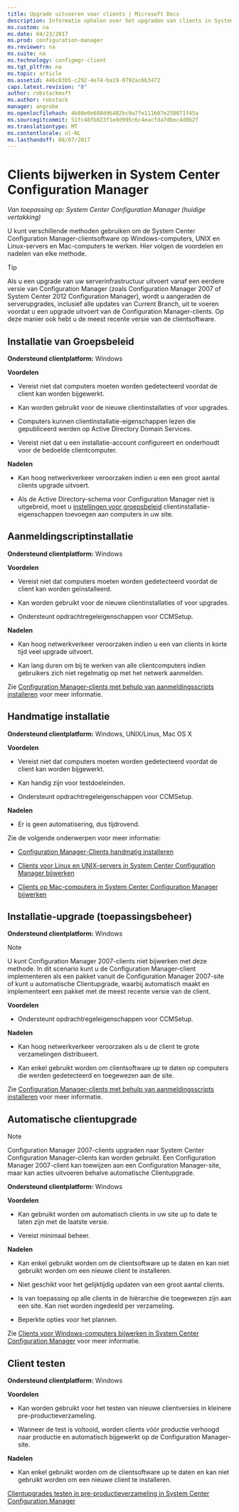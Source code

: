 ```yaml
---
title: Upgrade uitvoeren voor clients | Microsoft Docs
description: Informatie ophalen over het upgraden van clients in System Center Configuration Manager.
ms.custom: na
ms.date: 04/23/2017
ms.prod: configuration-manager
ms.reviewer: na
ms.suite: na
ms.technology: configmgr-client
ms.tgt_pltfrm: na
ms.topic: article
ms.assetid: 446c83b5-c292-4e74-ba19-0792ac6b3472
caps.latest.revision: "8"
author: robstackmsft
ms.author: robstack
manager: angrobe
ms.openlocfilehash: 4b80e0e688dd6482bc9a7fe111607e258071f45a
ms.sourcegitcommit: 51fc48fb023f1e8d995c6c4eacfda7dbec4d0b2f
ms.translationtype: MT
ms.contentlocale: nl-NL
ms.lasthandoff: 08/07/2017
---
```

# <a name="upgrade-clients-in-system-center-configuration-manager"></a>Clients bijwerken in System Center Configuration Manager

*Van toepassing op: System Center Configuration Manager (huidige vertakking)*

U kunt verschillende methoden gebruiken om de System Center Configuration Manager-clientsoftware op Windows-computers, UNIX en Linux-servers en Mac-computers te werken. Hier volgen de voordelen en nadelen van elke methode.  

> [!TIP]  
>  Als u een upgrade van uw serverinfrastructuur uitvoert vanaf een eerdere versie van Configuration Manager \(zoals Configuration Manager 2007 of System Center 2012 Configuration Manager\), wordt u aangeraden de serverupgrades, inclusief alle updates van Current Branch, uit te voeren voordat u een upgrade uitvoert van de Configuration Manager-clients. Op deze manier ook hebt u de meest recente versie van de clientsoftware.  

## <a name="group-policy-installation"></a>Installatie van Groepsbeleid  
 **Ondersteund clientplatform:** Windows  

 **Voordelen**  

-   Vereist niet dat computers moeten worden gedetecteerd voordat de client kan worden bijgewerkt.  

-   Kan worden gebruikt voor de nieuwe clientinstallaties of voor upgrades.  

-   Computers kunnen clientinstallatie-eigenschappen lezen die gepubliceerd werden op Active Directory Domain Services.  

-   Vereist niet dat u een installatie-account configureert en onderhoudt voor de bedoelde clientcomputer.  

 **Nadelen**  

-   Kan hoog netwerkverkeer veroorzaken indien u een een groot aantal clients upgrade uitvoert.  

-   Als de Active Directory-schema voor Configuration Manager niet is uitgebreid, moet u [instellingen voor groepsbeleid](../../../../core/clients/deploy/deploy-clients-to-windows-computers.md#BKMK_ClientGP) clientinstallatie-eigenschappen toevoegen aan computers in uw site.  


## <a name="logon-script-installation"></a>Aanmeldingscriptinstallatie  
 **Ondersteund clientplatform:** Windows  

 **Voordelen**  

-   Vereist niet dat computers moeten worden gedetecteerd voordat de client kan worden geïnstalleerd.  

-   Kan worden gebruikt voor de nieuwe clientinstallaties of voor upgrades.  

-   Ondersteunt opdrachtregeleigenschappen voor CCMSetup.  

 **Nadelen**  

-   Kan hoog netwerkverkeer veroorzaken indien u een van clients in korte tijd veel upgrade uitvoert.  

-   Kan lang duren om bij te werken van alle clientcomputers indien gebruikers zich niet regelmatig op met het netwerk aanmelden.  

 Zie [Configuration Manager-clients met behulp van aanmeldingsscripts installeren](../../../../core/clients/deploy/deploy-clients-to-windows-computers.md#BKMK_ClientLogonScript) voor meer informatie.  

## <a name="manual-installation"></a>Handmatige installatie  
 **Ondersteund clientplatform:** Windows, UNIX/Linus, Mac OS X  

 **Voordelen**  

-   Vereist niet dat computers moeten worden gedetecteerd voordat de client kan worden bijgewerkt.  

-   Kan handig zijn voor testdoeleinden.  

-   Ondersteunt opdrachtregeleigenschappen voor CCMSetup.  

 **Nadelen**  

-   Er is geen automatisering, dus tijdrovend.  

 Zie de volgende onderwerpen voor meer informatie:  

-   [Configuration Manager-Clients handmatig installeren](../../../../core/clients/deploy/deploy-clients-to-windows-computers.md#BKMK_Manual)  

-   [Clients voor Linux en UNIX-servers in System Center Configuration Manager bijwerken](../../../../core/clients/manage/upgrade/upgrade-clients-for-linux-and-unix-servers.md)  

-   [Clients op Mac-computers in System Center Configuration Manager bijwerken](../../../../core/clients/manage/upgrade/upgrade-clients-on-mac-computers.md)  

## <a name="upgrade-installation-application-management"></a>Installatie-upgrade (toepassingsbeheer)  
 **Ondersteund clientplatform:** Windows  

> [!NOTE]  
>  U kunt Configuration Manager 2007-clients niet bijwerken met deze methode. In dit scenario kunt u de Configuration Manager-client implementeren als een pakket vanuit de Configuration Manager 2007-site of kunt u automatische Clientupgrade, waarbij automatisch maakt en implementeert een pakket met de meest recente versie van de client.  

 **Voordelen**  

-   Ondersteunt opdrachtregeleigenschappen voor CCMSetup.  

 **Nadelen**  

-   Kan hoog netwerkverkeer veroorzaken als u de client te grote verzamelingen distribueert.  

-   Kan enkel gebruikt worden om clientsoftware up te daten op computers die werden gedetecteerd en toegewezen aan de site.  

 Zie [Configuration Manager-clients met behulp van aanmeldingsscripts installeren](../../../../core/clients/deploy/deploy-clients-to-windows-computers.md#BKMK_ClientApp) voor meer informatie.  

## <a name="automatic-client-upgrade"></a>Automatische clientupgrade  

> [!NOTE]  
>  Configuration Manager 2007-clients upgraden naar System Center Configuration Manager-clients kan worden gebruikt. Een Configuration Manager 2007-client kan toewijzen aan een Configuration Manager-site, maar kan acties uitvoeren behalve automatische Clientupgrade.  

 **Ondersteund clientplatform:** Windows  

 **Voordelen**  

-   Kan gebruikt worden om automatisch clients in uw site up to date te laten zijn met de laatste versie.  

-   Vereist minimaal beheer.  

 **Nadelen**  

-   Kan enkel gebruikt worden om de clientsoftware up te daten en kan niet gebruikt worden om een nieuwe client te installeren.  

-   Niet geschikt voor het gelijktijdig updaten van een groot aantal clients.  

-   Is van toepassing op alle clients in de hiërarchie die toegewezen zijn aan een site. Kan niet worden ingedeeld per verzameling.  

-   Beperkte opties voor het plannen.  

 Zie [Clients voor Windows-computers bijwerken in System Center Configuration Manager](../../../../core/clients/manage/upgrade/upgrade-clients-for-windows-computers.md) voor meer informatie.  

## <a name="client-testing"></a>Client testen  
 **Ondersteund clientplatform:** Windows  

 **Voordelen**  

-   Kan worden gebruikt voor het testen van nieuwe clientversies in kleinere pre-productieverzameling.  

-   Wanneer de test is voltooid, worden clients vóór productie verhoogd naar productie en automatisch bijgewerkt op de Configuration Manager-site.  

 **Nadelen**  

-   Kan enkel gebruikt worden om de clientsoftware up te daten en kan niet gebruikt worden om een nieuwe client te installeren.  

 [Clientupgrades testen in pre-productieverzameling in System Center Configuration Manager](../../../../core/clients/manage/upgrade/test-client-upgrades.md)  
